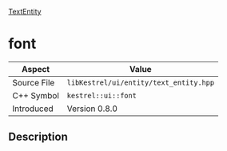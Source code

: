 [TextEntity](index)
# font
| Aspect | Value |
| --- | --- |
| Source File | `libKestrel/ui/entity/text_entity.hpp` |
| C++ Symbol | `kestrel::ui::font` |
| Introduced | Version 0.8.0 |
## Description

